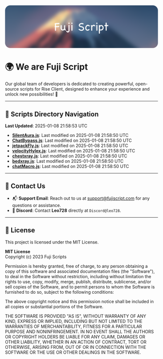 ![Banner](.github/b.webp)

# 🌍 **We are Fuji Script**

Our global team of developers is dedicated to creating powerful, open-source scripts for Rise Client, designed to enhance your experience and unlock new possibilities! 🌟

---
<!-- SCRIPTS_NAVIGATION_START -->
## 📂 **Scripts Directory Navigation**

**Last Updated**: 2025-01-08 21:58:53 UTC

- **[SilentAura.js](scripts/SilentAura.js)**: Last modified on 2025-01-08 21:58:50 UTC
- **[ChatBypass.js](scripts/ChatBypass.js)**: Last modified on 2025-01-08 21:58:50 UTC
- **[jetpackFly.js](scripts/jetpackFly.js)**: Last modified on 2025-01-08 21:58:50 UTC
- **[velocityHylex.js](scripts/velocityHylex.js)**: Last modified on 2025-01-08 21:58:50 UTC
- **[chestxray.js](scripts/chestxray.js)**: Last modified on 2025-01-08 21:58:50 UTC
- **[bedxray.js](scripts/bedxray.js)**: Last modified on 2025-01-08 21:58:50 UTC
- **[chatMacro.js](scripts/chatMacro.js)**: Last modified on 2025-01-08 21:58:50 UTC

<!-- SCRIPTS_NAVIGATION_END -->

---

## 💬 **Contact Us**  
- 📬 **Support Email**: Reach out to us at [support@fujiscript.com](mailto:support@fujiscript.com) for any questions or assistance.  
- 💬 **Discord**: Contact **Leo728** directly at `Discord@leo728`.

---

## 📜 **License**

This project is licensed under the MIT License.  

**MIT License**  
Copyright (c) 2023 Fuji Scripts  

Permission is hereby granted, free of charge, to any person obtaining a copy of this software and associated documentation files (the "Software"), to deal in the Software without restriction, including without limitation the rights to use, copy, modify, merge, publish, distribute, sublicense, and/or sell copies of the Software, and to permit persons to whom the Software is furnished to do so, subject to the following conditions:  

The above copyright notice and this permission notice shall be included in all copies or substantial portions of the Software.  

THE SOFTWARE IS PROVIDED "AS IS", WITHOUT WARRANTY OF ANY KIND, EXPRESS OR IMPLIED, INCLUDING BUT NOT LIMITED TO THE WARRANTIES OF MERCHANTABILITY, FITNESS FOR A PARTICULAR PURPOSE AND NONINFRINGEMENT. IN NO EVENT SHALL THE AUTHORS OR COPYRIGHT HOLDERS BE LIABLE FOR ANY CLAIM, DAMAGES OR OTHER LIABILITY, WHETHER IN AN ACTION OF CONTRACT, TORT OR OTHERWISE, ARISING FROM, OUT OF OR IN CONNECTION WITH THE SOFTWARE OR THE USE OR OTHER DEALINGS IN THE SOFTWARE.  
